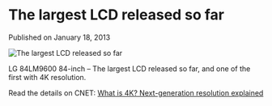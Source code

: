 # The largest LCD released so far

Published on January 18, 2013

![The largest LCD released so far](https://www.seocentury.com/blog/wp-content/uploads/2013/01/tumblr_mgtrevzgh31rwi7j2o1_1280.jpg)

LG 84LM9600 84-inch – The largest LCD released so far, and one of the first with 4K resolution.

Read the details on CNET: [What is 4K? Next-generation resolution explained](http://reviews.cnet.com/8301-33199_7-57364224-221/what-is-4k-next-generation-resolution-explained/?ttag=fbwp "What is 4K? Next-generation resolution explained")
	